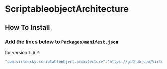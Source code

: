 # ScriptableobjectArchitecture

## How To Install

### Add the lines below to `Packages/manifest.json`

for version `1.0.0`
```csharp
"com.virtuesky.scriptableobject.architecture":"https://github.com/VirtueSky/SO.Architecture.git#1.0.0",
```